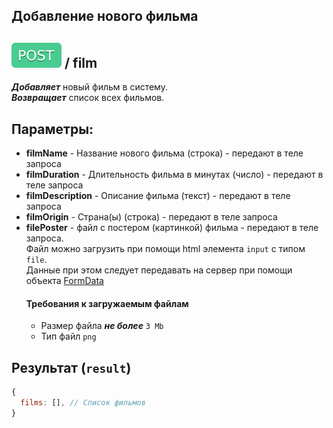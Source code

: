 ## Добавление нового фильма

## ![POST](../img/post.svg) / film

**_Добавляет_** новый фильм в систему.  
**_Возвращает_** список всех фильмов.

## Параметры:

- **filmName** - Название нового фильма (строка) - передают в теле запроса
- **filmDuration** - Длительность фильма в минутах (число) - передают в теле запроса
- **filmDescription** - Описание фильма (текст) - передают в теле запроса
- **filmOrigin** - Страна(ы)  (строка) - передают в теле запроса
- **filePoster** - файл с постером (картинкой) фильма - передают в теле запроса.  
Файл можно загрузить при помощи html элемента `input` с типом `file`.  
Данные при этом следует передавать на сервер при помощи объекта [FormData](https://developer.mozilla.org/ru/docs/Web/API/FormData)  
    #### Требования к загружаемым файлам
    - Размер файла **_не более_** `3 Mb`
    - Тип файл `png`


## Результат (`result`)

```javascript  
{  
  films: [], // Список фильмов 
}  
```
